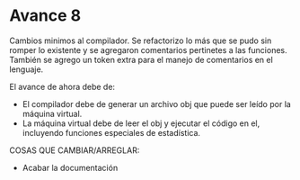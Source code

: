 # Avance 8

Cambios minimos al compilador. Se refactorizo lo más que se pudo sin romper lo existente y se agregaron comentarios pertinetes a las funciones. También se agrego un token extra para el manejo de comentarios en el lenguaje.


El avance de ahora debe de:
- El compilador debe de generar un archivo obj que puede ser leído por la máquina virtual.
- La máquina virtual debe de leer el obj y ejecutar el código en el, incluyendo funciones especiales de estadística.

COSAS QUE CAMBIAR/ARREGLAR:
- Acabar la documentación

